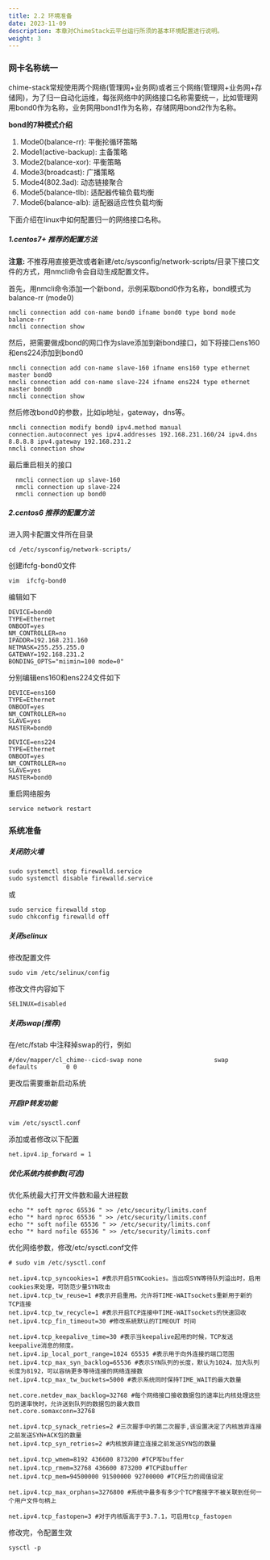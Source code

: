 ```yaml
---
title: 2.2 环境准备
date: 2023-11-09
description: 本章对ChimeStack云平台运行所须的基本环境配置进行说明。
weight: 3
---
```


### 网卡名称统一

chime-stack常规使用两个网络(管理网+业务网)或者三个网络(管理网+业务网+存储网)，为了归一自动化运维，每张网络中的网络接口名称需要统一，比如管理网用bond0作为名称，业务网用bond1作为名称，存储网用bond2作为名称。

**bond的7种模式介绍**
1. Mode0(balance-rr): 平衡抡循环策略
2. Mode1(active-backup): 主备策略
3. Mode2(balance-xor): 平衡策略
4. Mode3(broadcast): 广播策略
5. Mode4(802.3ad): 动态链接聚合
6. Mode5(balance-tlb): 适配器传输负载均衡
7. Mode6(balance-alb): 适配器适应性负载均衡

下面介绍在linux中如何配置归一的网络接口名称。

##### 1.centos7+ 推荐的配置方法

**注意:** 不推荐用直接更改或者新建/etc/sysconfig/network-scripts/目录下接口文件的方式，用nmcli命令会自动生成配置文件。 

首先，用nmcli命令添加一个新bond，示例采取bond0作为名称，bond模式为 balance-rr (mode0)
```
nmcli connection add con-name bond0 ifname bond0 type bond mode balance-rr
nmcli connection show     
```

然后，把需要做成bond的网口作为slave添加到新bond接口，如下将接口ens160和ens224添加到bond0 
```
nmcli connection add con-name slave-160 ifname ens160 type ethernet master bond0
nmcli connection add con-name slave-224 ifname ens224 type ethernet master bond0
nmcli connection show 
```

然后修改bond0的参数，比如ip地址，gateway，dns等。
```
nmcli connection modify bond0 ipv4.method manual connection.autoconnect yes ipv4.addresses 192.168.231.160/24 ipv4.dns 8.8.8.8 ipv4.gateway 192.168.231.2
nmcli connection show 
```

最后重启相关的接口
```
  nmcli connection up slave-160
  nmcli connection up slave-224
  nmcli connection up bond0 
```

##### 2.centos6 推荐的配置方法

进入网卡配置文件所在目录
```
cd /etc/sysconfig/network-scripts/   
```

创建ifcfg-bond0文件
```
vim  ifcfg-bond0 
```

编辑如下
```
DEVICE=bond0
TYPE=Ethernet
ONBOOT=yes
NM_CONTROLLER=no
IPADDR=192.168.231.160 
NETMASK=255.255.255.0
GATEWAY=192.168.231.2
BONDING_OPTS="miimin=100 mode=0"

```

分别编辑ens160和ens224文件如下
```
DEVICE=ens160
TYPE=Ethernet
ONBOOT=yes
NM_CONTROLLER=no
SLAVE=yes
MASTER=bond0
```

```
DEVICE=ens224
TYPE=Ethernet
ONBOOT=yes
NM_CONTROLLER=no
SLAVE=yes
MASTER=bond0
```

重启网络服务
```
service network restart
```

### 系统准备

##### 关闭防火墙

```
sudo systemctl stop firewalld.service 
sudo systemctl disable firewalld.service 
```

或

```
sudo service firewalld stop
sudo chkconfig firewalld off
```

##### 关闭selinux 

修改配置文件

```
sudo vim /etc/selinux/config
```

修改文件内容如下

```
SELINUX=disabled
```

##### 关闭swap(推荐)

在/etc/fstab 中注释掉swap的行，例如
```
#/dev/mapper/cl_chime--cicd-swap none                    swap    defaults        0 0
```

更改后需要重新启动系统

##### 开启IP转发功能

```
vim /etc/sysctl.conf 
```

添加或者修改以下配置

```
net.ipv4.ip_forward = 1
```

##### 优化系统内核参数(可选)

优化系统最大打开文件数和最大进程数
```
echo "* soft nproc 65536 " >> /etc/security/limits.conf
echo "* hard nproc 65536 " >> /etc/security/limits.conf
echo "* soft nofile 65536 " >> /etc/security/limits.conf
echo "* hard nofile 65536 " >> /etc/security/limits.conf
```

优化网络参数，修改/etc/sysctl.conf文件
```
# sudo vim /etc/sysctl.conf

net.ipv4.tcp_syncookies=1 #表示开启SYNCookies。当出现SYN等待队列溢出时，启用cookies来处理，可防范少量SYN攻击
net.ipv4.tcp_tw_reuse=1 #表示开启重用。允许将TIME-WAITsockets重新用于新的TCP连接
net.ipv4.tcp_tw_recycle=1 #表示开启TCP连接中TIME-WAITsockets的快速回收
net.ipv4.tcp_fin_timeout=30 #修改系統默认的TIMEOUT 时间

net.ipv4.tcp_keepalive_time=30 #表示当keepalive起用的时候，TCP发送keepalive消息的频度。
net.ipv4.ip_local_port_range=1024 65535 #表示用于向外连接的端口范围
net.ipv4.tcp_max_syn_backlog=65536 #表示SYN队列的长度，默认为1024，加大队列长度为8192，可以容纳更多等待连接的网络连接数
net.ipv4.tcp_max_tw_buckets=5000 #表示系统同时保持TIME_WAIT的最大数量

net.core.netdev_max_backlog=32768 #每个网络接口接收数据包的速率比内核处理这些包的速率快时，允许送到队列的数据包的最大数目
net.core.somaxconn=32768 

net.ipv4.tcp_synack_retries=2 #三次握手中的第二次握手,该设置决定了内核放弃连接之前发送SYN+ACK包的数量
net.ipv4.tcp_syn_retries=2 #内核放弃建立连接之前发送SYN包的数量

net.ipv4.tcp_wmem=8192 436600 873200 #TCP写buffer
net.ipv4.tcp_rmem=32768 436600 873200 #TCP读buffer
net.ipv4.tcp_mem=94500000 91500000 92700000 #TCP压力的阈值设定

net.ipv4.tcp_max_orphans=3276800 #系统中最多有多少个TCP套接字不被关联到任何一个用户文件句柄上

net.ipv4.tcp_fastopen=3 #对于内核版高于于3.7.1，可启用tcp_fastopen

```

修改完，令配置生效
```
sysctl -p
```